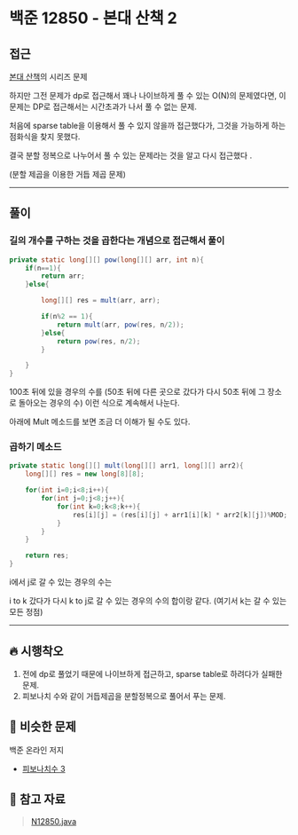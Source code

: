 # 백준 12850 - 본대 산책 2

## 접근

[본대 산책](https://www.acmicpc.net/problem/12849)의 시리즈 문제

하지만 그전 문제가 dp로 접근해서 꽤나 나이브하게 풀 수 있는 O(N)의 문제였다면, 이 문제는 DP로 접근해서는 시간초과가 나서 풀 수 없는 문제.

처음에 sparse table을 이용해서 풀 수 있지 않을까 접근했다가, 그것을 가능하게 하는 점화식을 찾지 못했다.

결국 분할 정복으로 나누어서 풀 수 있는 문제라는 것을 알고 다시 접근했다 .

(분할 제곱을 이용한 거듭 제곱 문제) 

---
## 풀이


### 길의 개수를 구하는 것을 곱한다는 개념으로 접근해서 풀이

```java
private static long[][] pow(long[][] arr, int n){
    if(n==1){
        return arr;
    }else{

        long[][] res = mult(arr, arr);

        if(n%2 == 1){
            return mult(arr, pow(res, n/2));
        }else{
            return pow(res, n/2);
        }

    }
}
```

100초 뒤에 있을 경우의 수를 (50초 뒤에 다른 곳으로 갔다가 다시 50초 뒤에 그 장소로 돌아오는 경우의 수) 이런 식으로 계속해서 나눈다. 

아래에 Mult 메소드를 보면 조금 더 이해가 될 수도 있다. 

### 곱하기 메소드

```java
private static long[][] mult(long[][] arr1, long[][] arr2){
    long[][] res = new long[8][8];

    for(int i=0;i<8;i++){
        for(int j=0;j<8;j++){
            for(int k=0;k<8;k++){
                res[i][j] = (res[i][j] + arr1[i][k] * arr2[k][j])%MOD;
            }
        }
    }

    return res;
}
```
i에서 j로 갈 수 있는 경우의 수는

i to k 갔다가 다시 k to j로 갈 수 있는 경우의 수의 합이랑 같다. (여기서 k는 갈 수 있는 모든 정점)

--- 
## 🔥 시행착오

1. 전에 dp로 풀었기 때문에 나이브하게 접근하고, sparse table로 하려다가 실패한 문제.
2. 피보나치 수와 같이 거듭제곱을 분할정복으로 풀어서 푸는 문제. 

## 🤭 비슷한 문제

백준 온라인 저지
- [피보나치수 3](https://www.acmicpc.net/problem/2749)


## 💌 참고 자료

> [N12850.java](https://github.com/Rurril/Problem-Solving/blob/Test/Problem-Solving/PS/DivideAndConquer/N12850.java) 